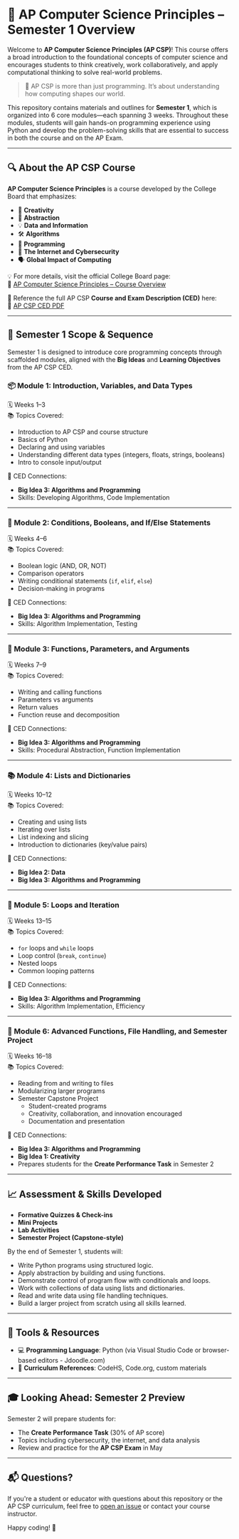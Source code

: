 # 📘 AP Computer Science Principles – Semester 1 Overview

Welcome to **AP Computer Science Principles (AP CSP)**! This course offers a broad introduction to the foundational concepts of computer science and encourages students to think creatively, work collaboratively, and apply computational thinking to solve real-world problems.

> 🧠 AP CSP is more than just programming. It’s about understanding how computing shapes our world.

This repository contains materials and outlines for **Semester 1**, which is organized into 6 core modules—each spanning 3 weeks. Throughout these modules, students will gain hands-on programming experience using Python and develop the problem-solving skills that are essential to success in both the course and on the AP Exam.

---

## 🔍 About the AP CSP Course

**AP Computer Science Principles** is a course developed by the College Board that emphasizes:
- 🧩 **Creativity**
- 🤔 **Abstraction**
- 💡 **Data and Information**
- 🛠️ **Algorithms**
- 💬 **Programming**
- 🔐 **The Internet and Cybersecurity**
- 🗣️ **Global Impact of Computing**

💡 For more details, visit the official College Board page:  
📎 [AP Computer Science Principles – Course Overview](https://apcentral.collegeboard.org/courses/ap-computer-science-principles)

📘 Reference the full AP CSP **Course and Exam Description (CED)** here:  
📎 [AP CSP CED PDF](https://apcentral.collegeboard.org/media/pdf/ap-computer-science-principles-course-and-exam-description.pdf)

---

## 📆 Semester 1 Scope & Sequence

Semester 1 is designed to introduce core programming concepts through scaffolded modules, aligned with the **Big Ideas** and **Learning Objectives** from the AP CSP CED.

### 📦 Module 1: Introduction, Variables, and Data Types
🗓️ Weeks 1–3  
📚 Topics Covered:
- Introduction to AP CSP and course structure
- Basics of Python
- Declaring and using variables
- Understanding different data types (integers, floats, strings, booleans)
- Intro to console input/output

🎯 CED Connections:
- **Big Idea 3: Algorithms and Programming**
- Skills: Developing Algorithms, Code Implementation

---

### 🤖 Module 2: Conditions, Booleans, and If/Else Statements
🗓️ Weeks 4–6  
📚 Topics Covered:
- Boolean logic (AND, OR, NOT)
- Comparison operators
- Writing conditional statements (`if`, `elif`, `else`)
- Decision-making in programs

🎯 CED Connections:
- **Big Idea 3: Algorithms and Programming**
- Skills: Algorithm Implementation, Testing

---

### 🧮 Module 3: Functions, Parameters, and Arguments
🗓️ Weeks 7–9  
📚 Topics Covered:
- Writing and calling functions
- Parameters vs arguments
- Return values
- Function reuse and decomposition

🎯 CED Connections:
- **Big Idea 3: Algorithms and Programming**
- Skills: Procedural Abstraction, Function Implementation

---

### 📚 Module 4: Lists and Dictionaries
🗓️ Weeks 10–12  
📚 Topics Covered:
- Creating and using lists
- Iterating over lists
- List indexing and slicing
- Introduction to dictionaries (key/value pairs)

🎯 CED Connections:
- **Big Idea 2: Data**
- **Big Idea 3: Algorithms and Programming**

---

### 🔁 Module 5: Loops and Iteration
🗓️ Weeks 13–15  
📚 Topics Covered:
- `for` loops and `while` loops
- Loop control (`break`, `continue`)
- Nested loops
- Common looping patterns

🎯 CED Connections:
- **Big Idea 3: Algorithms and Programming**
- Skills: Algorithm Implementation, Efficiency

---

### 🧠 Module 6: Advanced Functions, File Handling, and Semester Project
🗓️ Weeks 16–18  
📚 Topics Covered:
- Reading from and writing to files
- Modularizing larger programs
- Semester Capstone Project
    - Student-created programs
    - Creativity, collaboration, and innovation encouraged
    - Documentation and presentation

🎯 CED Connections:
- **Big Idea 3: Algorithms and Programming**
- **Big Idea 1: Creativity**
- Prepares students for the **Create Performance Task** in Semester 2

---

## 📈 Assessment & Skills Developed

- **Formative Quizzes & Check-ins**
- **Mini Projects**
- **Lab Activities**
- **Semester Project (Capstone-style)**

By the end of Semester 1, students will:
- Write Python programs using structured logic.
- Apply abstraction by building and using functions.
- Demonstrate control of program flow with conditionals and loops.
- Work with collections of data using lists and dictionaries.
- Read and write data using file handling techniques.
- Build a larger project from scratch using all skills learned.

---

## 🧩 Tools & Resources

- 💻 **Programming Language**: Python (via Visual Studio Code or browser-based editors - Jdoodle.com)
- 📖 **Curriculum References**: CodeHS, Code.org, custom materials
---

## 🎓 Looking Ahead: Semester 2 Preview

Semester 2 will prepare students for:
- The **Create Performance Task** (30% of AP score)
- Topics including cybersecurity, the internet, and data analysis
- Review and practice for the **AP CSP Exam** in May

---

## 📬 Questions?

If you're a student or educator with questions about this repository or the AP CSP curriculum, feel free to [open an issue](https://github.com/) or contact your course instructor.

Happy coding! 🚀
